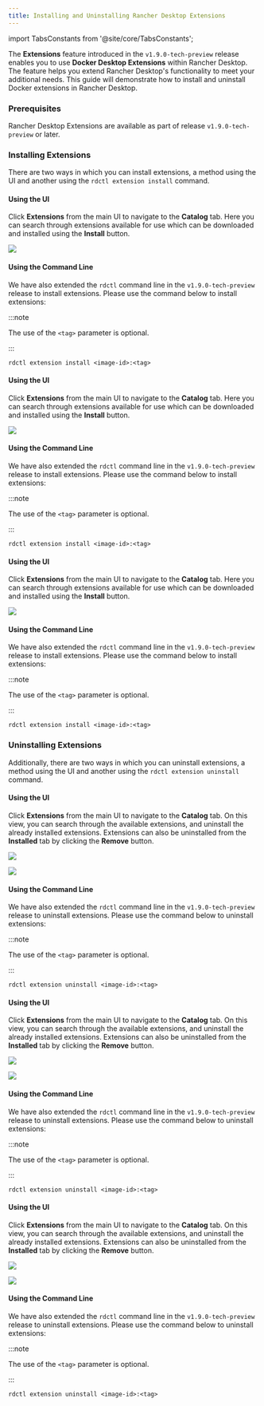 ```yaml
---
title: Installing and Uninstalling Rancher Desktop Extensions
---
```


<head>
  <link rel="canonical" href="https://docs.rancherdesktop.io/how-to-guides/installing-uninstalling-extensions"/>
</head>

import TabsConstants from '@site/core/TabsConstants';

The **Extensions** feature introduced in the `v1.9.0-tech-preview` release enables you to use **Docker Desktop Extensions** within Rancher Desktop. The feature helps you extend Rancher Desktop's functionality to meet your additional needs. This guide will demonstrate how to install and uninstall Docker extensions in Rancher Desktop.

### Prerequisites

Rancher Desktop Extensions are available as part of release `v1.9.0-tech-preview` or later.

### Installing Extensions

There are two ways in which you can install extensions, a method using the UI and another using the `rdctl extension install` command.

<Tabs groupId="os" defaultValue={TabsConstants.defaultOs}>
<TabItem value="Windows">

#### Using the UI

Click **Extensions** from the main UI to navigate to the **Catalog** tab. Here you can search through extensions available for use which can be downloaded and installed using the **Install** button.

![](https://suse-rancher-media.s3.us-east-1.amazonaws.com/desktop/v1.10/ui-main/Windows_Extensions.png) 

#### Using the Command Line

We have also extended the `rdctl` command line in the `v1.9.0-tech-preview` release to install extensions. Please use the command below to install extensions:

:::note

The use of the `<tag>` parameter is optional.

:::

```
rdctl extension install <image-id>:<tag>
```

</TabItem>
<TabItem value="macOS">

#### Using the UI

Click **Extensions** from the main UI to navigate to the **Catalog** tab. Here you can search through extensions available for use which can be downloaded and installed using the **Install** button.

![](https://suse-rancher-media.s3.us-east-1.amazonaws.com/desktop/v1.10/ui-main/macOS_Extensions.png)

#### Using the Command Line

We have also extended the `rdctl` command line in the `v1.9.0-tech-preview` release to install extensions. Please use the command below to install extensions:

:::note

The use of the `<tag>` parameter is optional.

:::

```
rdctl extension install <image-id>:<tag>
```

</TabItem>
<TabItem value="Linux">

#### Using the UI

Click **Extensions** from the main UI to navigate to the **Catalog** tab. Here you can search through extensions available for use which can be downloaded and installed using the **Install** button.

![](https://suse-rancher-media.s3.us-east-1.amazonaws.com/desktop/v1.10/ui-main/Linux_Extensions.png)

#### Using the Command Line

We have also extended the `rdctl` command line in the `v1.9.0-tech-preview` release to install extensions. Please use the command below to install extensions:

:::note

The use of the `<tag>` parameter is optional.

:::

```
rdctl extension install <image-id>:<tag>
```

</TabItem>
</Tabs>

### Uninstalling Extensions

Additionally, there are two ways in which you can uninstall extensions, a method using the UI and another using the `rdctl extension uninstall` command.

<Tabs groupId="os" defaultValue={TabsConstants.defaultOs}>
<TabItem value="Windows">

#### Using the UI

Click **Extensions** from the main UI to navigate to the **Catalog** tab. On this view, you can search through the available extensions, and uninstall the already installed extensions. Extensions can also be uninstalled from the **Installed** tab by clicking the **Remove** button.

<Tabs>
<TabItem value="Catalog">

![](https://suse-rancher-media.s3.us-east-1.amazonaws.com/desktop/v1.10/ui-main/Windows_Extensions.png)

</TabItem>
<TabItem value="Installed">

![](https://suse-rancher-media.s3.us-east-1.amazonaws.com/desktop/v1.10/ui-main/Windows_Extensions-Installed.png)

</TabItem>
</Tabs>

#### Using the Command Line

We have also extended the `rdctl` command line in the `v1.9.0-tech-preview` release to uninstall extensions. Please use the command below to uninstall extensions:

:::note

The use of the `<tag>` parameter is optional.

:::

```
rdctl extension uninstall <image-id>:<tag>
```

</TabItem>
<TabItem value="macOS">

#### Using the UI

Click **Extensions** from the main UI to navigate to the **Catalog** tab. On this view, you can search through the available extensions, and uninstall the already installed extensions. Extensions can also be uninstalled from the **Installed** tab by clicking the **Remove** button.

<Tabs>
<TabItem value="Catalog">

![](https://suse-rancher-media.s3.us-east-1.amazonaws.com/desktop/v1.10/ui-main/macOS_Extensions.png)

</TabItem>
<TabItem value="Installed">

![](https://suse-rancher-media.s3.us-east-1.amazonaws.com/desktop/v1.10/ui-main/macOS_Extensions-Installed.png)

</TabItem>
</Tabs>

#### Using the Command Line

We have also extended the `rdctl` command line in the `v1.9.0-tech-preview` release to uninstall extensions. Please use the command below to uninstall extensions:

:::note

The use of the `<tag>` parameter is optional.

:::

```
rdctl extension uninstall <image-id>:<tag>
```

</TabItem>
<TabItem value="Linux">

#### Using the UI

Click **Extensions** from the main UI to navigate to the **Catalog** tab. On this view, you can search through the available extensions, and uninstall the already installed extensions. Extensions can also be uninstalled from the **Installed** tab by clicking the **Remove** button.

<Tabs>
<TabItem value="Catalog">

![](https://suse-rancher-media.s3.us-east-1.amazonaws.com/desktop/v1.10/ui-main/Linux_Extensions.png)

</TabItem>
<TabItem value="Installed">

![](https://suse-rancher-media.s3.us-east-1.amazonaws.com/desktop/v1.10/ui-main/Linux_Extensions-Installed.png)

</TabItem>
</Tabs>

#### Using the Command Line

We have also extended the `rdctl` command line in the `v1.9.0-tech-preview` release to uninstall extensions. Please use the command below to uninstall extensions:

:::note

The use of the `<tag>` parameter is optional.

:::

```
rdctl extension uninstall <image-id>:<tag>
```

</TabItem>
</Tabs>
